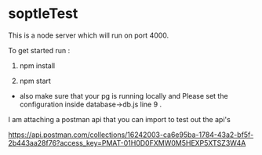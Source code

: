 # soptleTest

This is a node server which will run on port 4000.

To get started run :
1) npm install

2) npm start

* also make sure that your pg is running locally and Please set the configuration inside database->db.js line 9 .


I am attaching a postman api that you can import to test out the api's

https://api.postman.com/collections/16242003-ca6e95ba-1784-43a2-bf5f-2b443aa28f76?access_key=PMAT-01H0D0FXMW0M5HEXP5XTSZ3W4A
